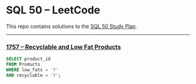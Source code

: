 # SQL 50 – LeetCode  
This repo contains solutions to the [SQL 50 Study Plan](https://leetcode.com/studyplan/top-sql-50/).

---

### [1757 – Recyclable and Low Fat Products](https://leetcode.com/problems/recyclable-and-low-fat-products/?envType=study-plan-v2&envId=top-sql-50)
```sql
SELECT product_id
FROM Products
WHERE low_fats = 'Y'
AND recyclable = 'Y';
